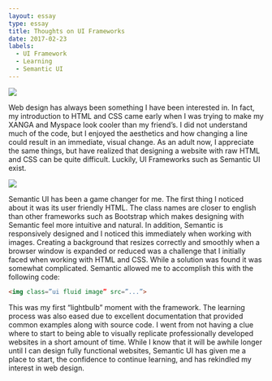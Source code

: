 ```yaml
---
layout: essay
type: essay
title: Thoughts on UI Frameworks
date: 2017-02-23
labels:
  - UI Framework
  - Learning
  - Semantic UI
---
```


<img class="ui fluid image" src="https://pace.oregonstate.edu/sites/default/files/styles/course_banner_large/public/images/course/cover/pace-oregon-state-web-design-development-certificate.jpg?itok=eHaM8IrN">
<p>   Web design has always been something I have been interested in. In fact, my introduction to HTML and CSS came early when I was trying to make my XANGA and Myspace look cooler than my friend’s. I did not understand much of the code, but I enjoyed the aesthetics and how changing a line could result in an immediate, visual change. As an adult now, I appreciate the same things, but have realized that designing a website with raw HTML and CSS can be quite difficult. Luckily, UI Frameworks such as Semantic UI exist.</p> 
<img class="ui medium right floated image" src="http://semantic-ui.com/images/devices.png">
<p>   Semantic UI has been a game changer for me. The first thing I noticed about it was its user friendly HTML. The class names are closer to english than other frameworks such as Bootstrap which makes designing with Semantic feel more intuitive and natural.  In addition, Semantic is responsively designed and I noticed this immediately when working with images. Creating a background that resizes correctly and smoothly when a browser window is expanded or reduced was a challenge that I initially faced when working with HTML and CSS. While a solution was found it was somewhat complicated. Semantic allowed me to accomplish this with the following code:</p> 
  
```html
<img class=”ui fluid image” src=”...”>
```
  
<p>   This was my first “lightbulb” moment with the framework. The learning process was also eased due to excellent documentation that provided common examples along with source code. I went from not having a clue where to start to being able to visually replicate professionally developed websites in a short amount of time. While I know that it will be awhile longer until I can design fully functional websites, Semantic UI has given me a place to start, the confidence to continue learning, and has rekindled my interest in web design.</p> 

